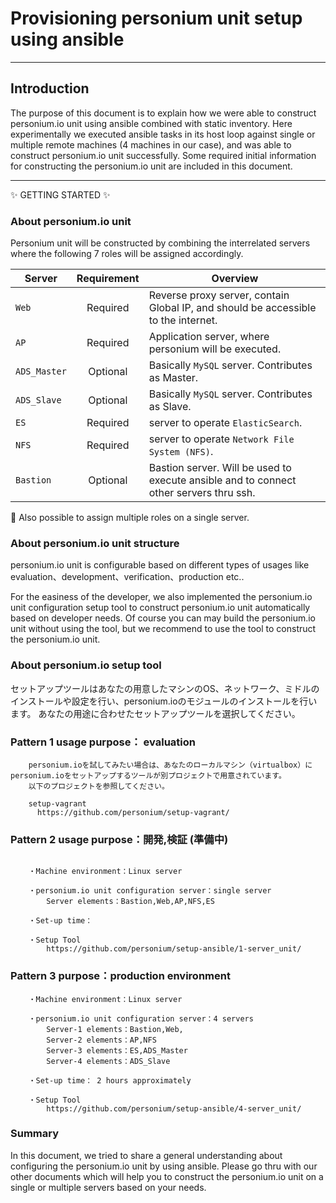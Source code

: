 # Provisioning personium unit setup using ansible
-------------------------------

## Introduction

The purpose of this document is to explain how we were able to construct personium.io unit using ansible combined with static inventory. Here experimentally we executed ansible tasks in its host loop against single or multiple remote machines (4 machines in our case), and was able to construct personium.io unit successfully. Some required initial information for constructing the personium.io unit are included in this document.

---------------------------------------
:sparkles: GETTING STARTED :sparkles:

### About personium.io unit
  Personium unit will be constructed by combining the interrelated servers where the following 7 roles will be assigned accordingly.

| **Server**      | **Requirement**  |    **Overview**                                                                    |
|-----------------|:----------------:|------------------------------------------------------------------------------------|
| `Web`           |  Required        | Reverse proxy server, contain Global IP, and should be accessible to the internet. |
| `AP`            |  Required        | Application server, where personium will be executed.                              |
| `ADS_Master`    |  Optional        | Basically `MySQL` server. Contributes as Master.                                   |
| `ADS_Slave`     |  Optional        | Basically `MySQL` server. Contributes as Slave.                                    |
| `ES`            |  Required        | server to operate `ElasticSearch`.                                                |
| `NFS`           |  Required        | server to operate `Network File System (NFS)`.                                    |
| `Bastion`       |  Optional        | Bastion server. Will be used to execute ansible and to connect other servers thru ssh.|


:high_brightness: Also possible to assign multiple roles on a single server.

### About personium.io unit structure

personium.io unit is configurable based on different types of usages like evaluation、development、verification、production etc..

For the easiness of the developer, we also implemented the personium.io unit configuration setup tool to construct personium.io unit automatically based on developer needs.
Of course you can may build the personium.io unit without using the tool, but we recommend to use the tool to construct the personium.io unit.


### About personium.io setup tool


  セットアップツールはあなたの用意したマシンのOS、ネットワーク、ミドルのインストールや設定を行い、personium.ioのモジュールのインストールを行います。
  あなたの用途に合わせたセットアップツールを選択してください。
  

### Pattern 1  usage purpose： evaluation
```
    personium.ioを試してみたい場合は、あなたのローカルマシン（virtualbox）にpersonium.ioをセットアップするツールが別プロジェクトで用意されています。
    以下のプロジェクトを参照してください。

    setup-vagrant
      https://github.com/personium/setup-vagrant/

```


### Pattern 2  usage purpose：開発,検証  (準備中)


```

    ・Machine environment：Linux server

    ・personium.io unit configuration server：single server
        Server elements：Bastion,Web,AP,NFS,ES

    ・Set-up time：

    ・Setup Tool
        https://github.com/personium/setup-ansible/1-server_unit/

```

### Pattern 3  purpose：production environment

```
    ・Machine environment：Linux server

    ・personium.io unit configuration server：4 servers
        Server-1 elements：Bastion,Web,
        Server-2 elements：AP,NFS
        Server-3 elements：ES,ADS_Master
        Server-4 elements：ADS_Slave

    ・Set-up time： 2 hours approximately

    ・Setup Tool
        https://github.com/personium/setup-ansible/4-server_unit/

```

### Summary

In this document, we tried to share a general understanding about configuring the personium.io unit by using ansible. Please go thru with our other documents which will help you to construct the personium.io unit on a single or multiple servers based on your needs.
